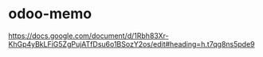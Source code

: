 # odoo-memo
https://docs.google.com/document/d/1Rbh83Xr-KhGp4yBkLFiG5ZgPujATfDsu6o1BSozY2os/edit#heading=h.t7qg8ns5pde9
